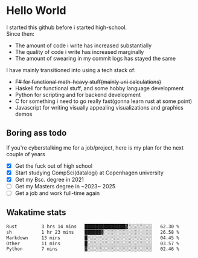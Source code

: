# Hello World

I started this github before i started high-school.  
Since then:
- The amount of code i write has increased substantially
- The quality of code i write has increased marginally
- The amount of swearing in my commit logs has stayed the same

I have mainly transitioned into using a tech stack of:
- ~~F# for functional math-heavy stuff(mainly uni calculations)~~
- Haskell for functional stuff, and some hobby language development
- Python for scripting and for backend development
- C for something i need to go really fast(gonna learn rust at some point)
- Javascript for writing visually appealing visualizations and graphics demos

## Boring ass todo
If you're cyberstalking me for a job/project, here is my plan for the next couple of years
- [x] Get the fuck out of high school
- [x] Start studying CompSci(datalogi) at Copenhagen university
- [x] Get my Bsc. degree in 2021
- [ ] Get my Masters degree in ~2023~ 2025
- [ ] Get a job and work full-time again

## Wakatime stats
<!--START_SECTION:waka-->

```txt
Rust         3 hrs 14 mins   ███████████████▓░░░░░░░░░   62.30 %
sh           1 hr 23 mins    ██████▓░░░░░░░░░░░░░░░░░░   26.58 %
Markdown     13 mins         █░░░░░░░░░░░░░░░░░░░░░░░░   04.45 %
Other        11 mins         █░░░░░░░░░░░░░░░░░░░░░░░░   03.57 %
Python       7 mins          ▓░░░░░░░░░░░░░░░░░░░░░░░░   02.46 %
```

<!--END_SECTION:waka-->
